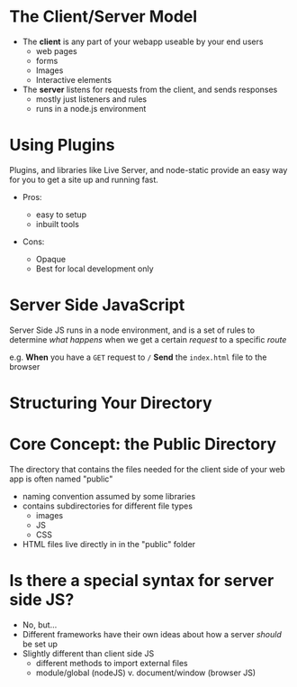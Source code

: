 # The Client/Server Model

* The **client** is any part of your webapp useable by your end users
  * web pages
  * forms
  * Images
  * Interactive elements
* The **server** listens for requests from the client, and sends responses
  * mostly just listeners and rules
  * runs in a node.js environment

# Using Plugins

Plugins, and libraries like Live Server, and node-static provide an easy way for you to get a site up and running fast.

* Pros:
  * easy to setup
  * inbuilt tools

* Cons:
  * Opaque
  * Best for local development only

# Server Side JavaScript

Server Side JS runs in a node environment, and is a set of rules to determine *what happens* when we get a certain *request* to a specific *route*

e.g. **When** you have a `GET` request to `/` **Send** the `index.html` file to the browser

# Structuring Your Directory

<!--Image goes here. Boxes in boxes-->

# Core Concept: the Public Directory

The directory that contains the files needed for the client side of your web app is often named "public"

* naming convention assumed by some libraries
* contains subdirectories for different file types
  * images
  * JS
  * CSS
* HTML files live directly in in the "public" folder

# Is there a special syntax for server side JS?

* No, but...
* Different frameworks have their own ideas about how a server *should* be set up
* Slightly different than client side JS
  * different methods to import external files
  * module/global (nodeJS) v. document/window (browser JS)